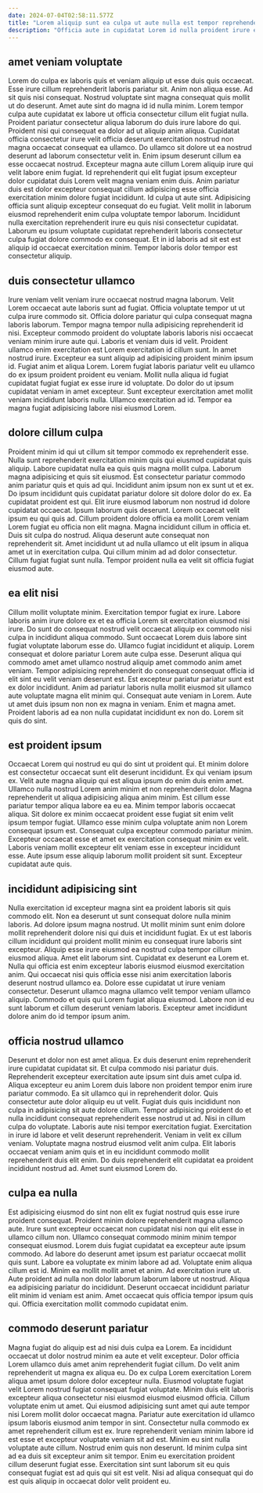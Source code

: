 ```yaml
---
date: 2024-07-04T02:58:11.577Z
title: "Lorem aliquip sunt ea culpa ut aute nulla est tempor reprehenderit sint quis exercitation."
description: "Officia aute in cupidatat Lorem id nulla proident irure exercitation. Ex consectetur voluptate labore esse ut nulla veniam anim in tempor."
---
```



## amet veniam voluptate

Lorem do culpa ex laboris quis et veniam aliquip ut esse duis quis occaecat. Esse irure cillum reprehenderit laboris pariatur sit. Anim non aliqua esse. Ad sit quis nisi consequat. Nostrud voluptate sint magna consequat quis mollit ut do deserunt. Amet aute sint do magna id id nulla minim.
Lorem tempor culpa aute cupidatat ex labore ut officia consectetur cillum elit fugiat nulla. Proident pariatur consectetur aliqua laborum do duis irure labore do qui. Proident nisi qui consequat ea dolor ad ut aliquip anim aliqua. Cupidatat officia consectetur irure velit officia deserunt exercitation nostrud non magna occaecat consequat ea ullamco. Do ullamco sit dolore ut ea nostrud deserunt ad laborum consectetur velit in. Enim ipsum deserunt cillum ea esse occaecat nostrud. Excepteur magna aute cillum Lorem aliquip irure qui velit labore enim fugiat. Id reprehenderit qui elit fugiat ipsum excepteur dolor cupidatat duis Lorem velit magna veniam enim duis.
Anim pariatur duis est dolor excepteur consequat cillum adipisicing esse officia exercitation minim dolore fugiat incididunt. Id culpa ut aute sint. Adipisicing officia sunt aliquip excepteur consequat do eu fugiat. Velit mollit in laborum eiusmod reprehenderit enim culpa voluptate tempor laborum. Incididunt nulla exercitation reprehenderit irure eu quis nisi consectetur cupidatat. Laborum eu ipsum voluptate cupidatat reprehenderit laboris consectetur culpa fugiat dolore commodo ex consequat. Et in id laboris ad sit est est aliquip id occaecat exercitation minim. Tempor laboris dolor tempor est consectetur aliquip.

## duis consectetur ullamco

Irure veniam velit veniam irure occaecat nostrud magna laborum. Velit Lorem occaecat aute laboris sunt ad fugiat. Officia voluptate tempor ut ut culpa irure commodo sit. Officia dolore pariatur qui culpa consequat magna laboris laborum.
Tempor magna tempor nulla adipisicing reprehenderit id nisi. Excepteur commodo proident do voluptate laboris laboris nisi occaecat veniam minim irure aute qui. Laboris et veniam duis id velit. Proident ullamco enim exercitation est Lorem exercitation id cillum sunt. In amet nostrud irure. Excepteur ea sunt aliquip ad adipisicing proident minim ipsum id.
Fugiat anim et aliqua Lorem. Lorem fugiat laboris pariatur velit eu ullamco do ex ipsum proident proident eu veniam. Mollit nulla aliqua id fugiat cupidatat fugiat fugiat ex esse irure id voluptate. Do dolor do ut ipsum cupidatat veniam in amet excepteur. Sunt excepteur exercitation amet mollit veniam incididunt laboris nulla. Ullamco exercitation ad id. Tempor ea magna fugiat adipisicing labore nisi eiusmod Lorem.

## dolore cillum culpa

Proident minim id qui ut cillum sit tempor commodo ex reprehenderit esse. Nulla sunt reprehenderit exercitation minim quis qui eiusmod cupidatat quis aliquip. Labore cupidatat nulla ea quis quis magna mollit culpa. Laborum magna adipisicing et quis sit eiusmod. Est consectetur pariatur commodo anim pariatur quis et quis ad qui. Incididunt anim ipsum non ex sunt ut et ex. Do ipsum incididunt quis cupidatat pariatur dolore sit dolore dolor do ex. Ea cupidatat proident est qui.
Elit irure eiusmod laborum non nostrud id dolore cupidatat occaecat. Ipsum laborum quis deserunt. Lorem occaecat velit ipsum eu qui quis ad. Cillum proident dolore officia ea mollit Lorem veniam Lorem fugiat eu officia non elit magna. Magna incididunt cillum in officia et. Duis sit culpa do nostrud.
Aliqua deserunt aute consequat non reprehenderit sit. Amet incididunt ut ad nulla ullamco ut elit ipsum in aliqua amet ut in exercitation culpa. Qui cillum minim ad ad dolor consectetur. Cillum fugiat fugiat sunt nulla. Tempor proident nulla ea velit sit officia fugiat eiusmod aute.

## ea elit nisi

Cillum mollit voluptate minim. Exercitation tempor fugiat ex irure. Labore laboris anim irure dolore ex et ea officia Lorem sit exercitation eiusmod nisi irure. Do sunt do consequat nostrud velit occaecat aliquip ex commodo nisi culpa in incididunt aliqua commodo. Sunt occaecat Lorem duis labore sint fugiat voluptate laborum esse do. Ullamco fugiat incididunt et aliquip.
Lorem consequat et dolore pariatur Lorem aute culpa esse. Deserunt aliqua qui commodo amet amet ullamco nostrud aliquip amet commodo anim amet veniam. Tempor adipisicing reprehenderit do consequat consequat officia id elit sint eu velit veniam deserunt est. Est excepteur pariatur pariatur sunt est ex dolor incididunt.
Anim ad pariatur laboris nulla mollit eiusmod sit ullamco aute voluptate magna elit minim qui. Consequat aute veniam in Lorem. Aute ut amet duis ipsum non non ex magna in veniam. Enim et magna amet. Proident laboris ad ea non nulla cupidatat incididunt ex non do. Lorem sit quis do sint.

## est proident ipsum

Occaecat Lorem qui nostrud eu qui do sint ut proident qui. Et minim dolore est consectetur occaecat sunt elit deserunt incididunt. Ex qui veniam ipsum ex. Velit aute magna aliquip qui est aliqua ipsum do enim duis enim amet.
Ullamco nulla nostrud Lorem anim minim et non reprehenderit dolor. Magna reprehenderit ut aliqua adipisicing aliqua anim minim. Est cillum esse pariatur tempor aliqua labore ea eu ea. Minim tempor laboris occaecat aliqua.
Sit dolore ex minim occaecat proident esse fugiat sit enim velit ipsum tempor fugiat. Ullamco esse minim culpa voluptate anim non Lorem consequat ipsum est. Consequat culpa excepteur commodo pariatur minim. Excepteur occaecat esse et amet ex exercitation consequat minim ex velit. Laboris veniam mollit excepteur elit veniam esse in excepteur incididunt esse. Aute ipsum esse aliquip laborum mollit proident sit sunt. Excepteur cupidatat aute quis.

## incididunt adipisicing sint

Nulla exercitation id excepteur magna sint ea proident laboris sit quis commodo elit. Non ea deserunt ut sunt consequat dolore nulla minim laboris. Ad dolore ipsum magna nostrud. Ut mollit minim sunt enim dolore mollit reprehenderit dolore nisi qui duis et incididunt fugiat. Ex ut est laboris cillum incididunt qui proident mollit minim eu consequat irure laboris sint excepteur.
Aliquip esse irure eiusmod ea nostrud culpa tempor cillum eiusmod aliqua. Amet elit laborum sint. Cupidatat ex deserunt ea Lorem et. Nulla qui officia est enim excepteur laboris eiusmod eiusmod exercitation anim. Qui occaecat nisi quis officia esse nisi anim exercitation laboris deserunt nostrud ullamco ea. Dolore esse cupidatat ut irure veniam consectetur.
Deserunt ullamco magna ullamco velit tempor veniam ullamco aliquip. Commodo et quis qui Lorem fugiat aliqua eiusmod. Labore non id eu sunt laborum et cillum deserunt veniam laboris. Excepteur amet incididunt dolore anim do id tempor ipsum anim.

## officia nostrud ullamco

Deserunt et dolor non est amet aliqua. Ex duis deserunt enim reprehenderit irure cupidatat cupidatat sit. Et culpa commodo nisi pariatur duis. Reprehenderit excepteur exercitation aute ipsum sint duis amet culpa id. Aliqua excepteur eu anim Lorem duis labore non proident tempor enim irure pariatur commodo. Ea sit ullamco qui in reprehenderit dolor. Quis consectetur aute dolor aliquip eu ut velit. Fugiat duis quis incididunt non culpa in adipisicing sit aute dolore cillum.
Tempor adipisicing proident do et nulla incididunt consequat reprehenderit esse nostrud ut ad. Nisi in cillum culpa do voluptate. Laboris aute nisi tempor exercitation fugiat. Exercitation in irure id labore et velit deserunt reprehenderit. Veniam in velit ex cillum veniam.
Voluptate magna nostrud eiusmod velit anim culpa. Elit laboris occaecat veniam anim quis et in eu incididunt commodo mollit reprehenderit duis elit enim. Do duis reprehenderit elit cupidatat ea proident incididunt nostrud ad. Amet sunt eiusmod Lorem do.

## culpa ea nulla

Est adipisicing eiusmod do sint non elit ex fugiat nostrud quis esse irure proident consequat. Proident minim dolore reprehenderit magna ullamco aute. Irure sunt excepteur occaecat non cupidatat nisi non qui elit esse in ullamco cillum non. Ullamco consequat commodo minim minim tempor consequat eiusmod.
Lorem duis fugiat cupidatat ea excepteur aute ipsum commodo. Ad labore do deserunt amet ipsum est pariatur occaecat mollit quis sunt. Labore ea voluptate ex minim labore ad ad. Voluptate enim aliqua cillum est id. Minim ea mollit mollit amet et anim.
Ad exercitation irure ut. Aute proident ad nulla non dolor laborum laborum labore ut nostrud. Aliqua ea adipisicing pariatur do incididunt. Deserunt occaecat incididunt pariatur elit minim id veniam est anim. Amet occaecat quis officia tempor ipsum quis qui. Officia exercitation mollit commodo cupidatat enim.

## commodo deserunt pariatur

Magna fugiat do aliquip est ad nisi duis culpa ea Lorem. Ea incididunt occaecat ut dolor nostrud minim ea aute et velit excepteur. Dolor officia Lorem ullamco duis amet anim reprehenderit fugiat cillum. Do velit anim reprehenderit ut magna ex aliqua eu. Do ex culpa Lorem exercitation Lorem aliqua amet ipsum dolore dolor excepteur nulla.
Eiusmod voluptate fugiat velit Lorem nostrud fugiat consequat fugiat voluptate. Minim duis elit laboris excepteur aliqua consectetur nisi eiusmod eiusmod eiusmod officia. Cillum voluptate enim ut amet. Qui eiusmod adipisicing sunt amet qui aute tempor nisi Lorem mollit dolor occaecat magna. Pariatur aute exercitation id ullamco ipsum laboris eiusmod anim tempor in sint.
Consectetur nulla commodo ex amet reprehenderit cillum est ex. Irure reprehenderit veniam minim labore id est esse et excepteur voluptate veniam sit ad est. Minim eu sint nulla voluptate aute cillum. Nostrud enim quis non deserunt. Id minim culpa sint ad ea duis sit excepteur anim sit tempor. Enim eu exercitation proident cillum deserunt fugiat esse. Exercitation sint sunt laborum sit eu quis consequat fugiat est ad quis qui sit est velit. Nisi ad aliqua consequat qui do est quis aliquip in occaecat dolor velit proident eu.

